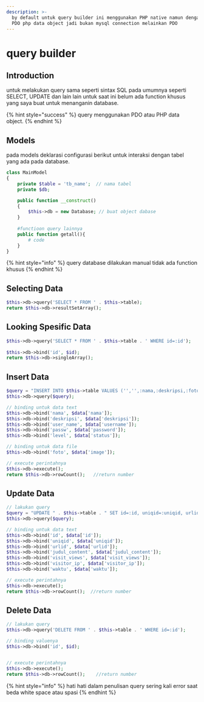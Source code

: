 ```yaml
---
description: >-
  by default untuk query builder ini menggunakan PHP native namun dengan konsep
  PDO php data object jadi bukan mysql connection melainkan PDO
---
```


# query builder



## Introduction

untuk melakukan query sama seperti sintax SQL pada umumnya seperti SELECT, UPDATE dan lain lain untuk saat ini belum ada function khusus yang saya buat untuk menanganin database.

{% hint style="success" %}
query menggunakan PDO atau PHP data object.
{% endhint %}

## Models

pada models deklarasi configurasi berikut untuk interaksi dengan tabel yang ada pada database.

```php
class MainModel
{
	private $table = 'tb_name';  // nama tabel
	private $db;

	public function __construct()
	{
		$this->db = new Database; // buat object dabase
	}
	
	#functioon query lainnya
	public function getall(){
		# code 
	}
}
```

{% hint style="info" %}
query database dilakukan manual tidak ada function khusus
{% endhint %}

## Selecting Data

```php
$this->db->query('SELECT * FROM ' . $this->table);
return $this->db->resultSetArray();
```

## Looking Spesific Data

```php
$this->db->query('SELECT * FROM ' . $this->table . ' WHERE id=:id');
		
$this->db->bind('id', $id);
return $this->db->singleArray();
```

## Insert Data

```php
$query = "INSERT INTO $this->table VALUES ('','',:nama,:deskripsi,:foto,:user_name,:passw,:level)";
$this->db->query($query);

// binding untuk data text
$this->db->bind('nama', $data['nama']);
$this->db->bind('deskripsi', $data['deskripsi']);
$this->db->bind('user_name', $data['username']);
$this->db->bind('passw', $data['password']);
$this->db->bind('level', $data['status']);

// binding untuk data file
$this->db->bind('foto', $data['image']);

// execute perintahnya
$this->db->execute();
return $this->db->rowCount();   //return number

```

## Update Data

```php
// lakukan query
$query = "UPDATE " . $this->table . " SET id=:id, uniqid=:uniqid, urlid=:urlid, judul_content=:judul_content, visit_views=:visit_views, visitor_ip=:visitor_ip, waktu=:waktu WHERE uniqid=:uniqid";
$this->db->query($query);

// binding untuk data text
$this->db->bind('id', $data['id']);
$this->db->bind('uniqid', $data['uniqid']);
$this->db->bind('urlid', $data['urlid']);
$this->db->bind('judul_content', $data['judul_content']);
$this->db->bind('visit_views', $data['visit_views']);
$this->db->bind('visitor_ip', $data['visitor_ip']);
$this->db->bind('waktu', $data['waktu']);

// execute perintahnya
$this->db->execute();
return $this->db->rowCount();  //return number
```

## Delete Data

```php
// lakukan query
$this->db->query('DELETE FROM ' . $this->table . ' WHERE id=:id');

// binding valuenya
$this->db->bind('id', $id);


// execute perintahnya
$this->db->execute();
return $this->db->rowCount();    //return number
```



{% hint style="info" %}
hati hati dalam penulisan query sering kali error saat beda white space atau spasi
{% endhint %}
